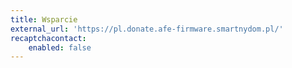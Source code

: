 ```yaml
---
title: Wsparcie
external_url: 'https://pl.donate.afe-firmware.smartnydom.pl/'
recaptchacontact:
    enabled: false
---
```


